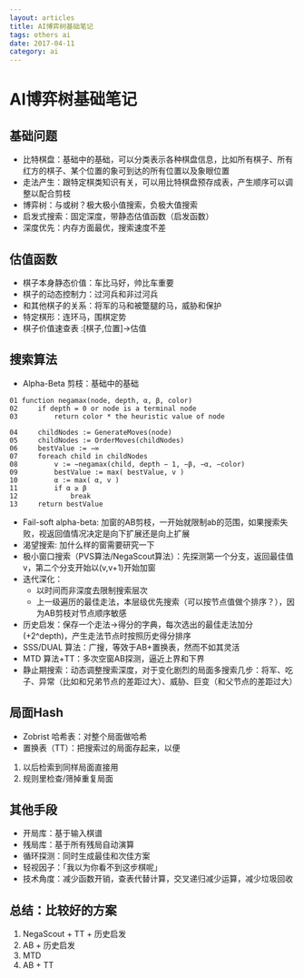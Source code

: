 ```yaml
---
layout: articles
title: AI博弈树基础笔记
tags: others ai
date: 2017-04-11
category: ai
---
```

# AI博弈树基础笔记  

## 基础问题

 * 比特棋盘：基础中的基础，可以分类表示各种棋盘信息，比如所有棋子、所有红方的棋子、某个位置的象可到达的所有位置以及象眼位置  
 * 走法产生：跟特定棋类知识有关，可以用比特棋盘预存成表，产生顺序可以调整以配合剪枝  
 * 博弈树：与或树？极大极小值搜索，负极大值搜索  
 * 启发式搜索：固定深度，带静态估值函数（启发函数）  
 * 深度优先：内存方面最优，搜索速度不差  

## 估值函数  
  * 棋子本身静态价值：车比马好，帅比车重要
  * 棋子的动态控制力：过河兵和非过河兵
  * 和其他棋子的关系：将军的马和被蹩腿的马，威胁和保护
  * 特定棋形：连环马，围棋定势
  * 棋子价值速查表 :[棋子,位置]->估值

## 搜索算法
  * Alpha-Beta 剪枝：基础中的基础  
  ```pseudocode 
  01 function negamax(node, depth, α, β, color)
  02     if depth = 0 or node is a terminal node
  03         return color * the heuristic value of node

  04     childNodes := GenerateMoves(node)
  05     childNodes := OrderMoves(childNodes)
  06     bestValue := −∞
  07     foreach child in childNodes
  08         v := −negamax(child, depth − 1, −β, −α, −color)
  09         bestValue := max( bestValue, v )
  10         α := max( α, v )
  11         if α ≥ β
  12             break
  13     return bestValue
  ```  

  * Fail-soft alpha-beta: 加窗的AB剪枝，一开始就限制ab的范围，如果搜索失败，视返回值情况决定是向下扩展还是向上扩展
  * 渴望搜索: 加什么样的窗需要研究一下
  * 极小窗口搜索（PVS算法/NegaScout算法）：先探测第一个分支，返回最佳值v，第二个分支开始以(v,v+1)开始加窗
  * 迭代深化：  
       - 以时间而非深度去限制搜索层次  
       - 上一级遍历的最佳走法，本层级优先搜索（可以按节点值做个排序？），因为AB剪枝对节点顺序敏感  
  * 历史启发：保存一个走法->得分的字典，每次选出的最佳走法加分(+2^depth)，产生走法节点时按照历史得分排序
  * SSS/DUAL 算法：广搜，等效于AB+置换表，然而不如其灵活
  * MTD 算法+TT：多次空窗AB探测，逼近上界和下界
  * 静止期搜索：动态调整搜索深度，对于变化剧烈的局面多搜索几步：将军、吃子、异常（比如和兄弟节点的差距过大）、威胁、巨变（和父节点的差距过大）

## 局面Hash
  * Zobrist 哈希表：对整个局面做哈希
  * 置换表（TT）：把搜索过的局面存起来，以便  
   1. 以后检索到同样局面直接用
   1. 规则里检查/筛掉重复局面

## 其他手段
  * 开局库：基于输入棋谱
  * 残局库：基于所有残局自动演算
  * 循环探测：同时生成最佳和次佳方案
  * 轻视因子：「我以为你看不到这步棋呢」
  * 技术角度：减少函数开销，查表代替计算，交叉递归减少运算，减少垃圾回收

## 总结：比较好的方案
  1. NegaScout + TT + 历史启发
  1. AB + 历史启发
  1. MTD
  1. AB + TT
